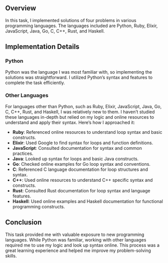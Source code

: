 ## Overview

In this task, I implemented solutions of four problems in various programming languages. The languages included are Python, Ruby, Elixir, JavaScript, Java, Go, C, C++, Rust, and Haskell.

## Implementation Details

### Python

Python was the language I was most familiar with, so implementing the solutions was straightforward. I utilized Python’s syntax and features to complete the task efficiently.

### Other Languages

For languages other than Python, such as Ruby, Elixir, JavaScript, Java, Go, C, C++, Rust, and Haskell, I was relatively new to them. I haven’t studied these languages in-depth but relied on my logic and online resources to understand and apply their syntax. Here’s how I approached it:

- **Ruby**: Referenced online resources to understand loop syntax and basic constructs.
- **Elixir**: Used Google to find syntax for loops and function definitions.
- **JavaScript**: Consulted documentation for syntax and common practices.
- **Java**: Looked up syntax for loops and basic Java constructs.
- **Go**: Checked online examples for Go loop syntax and conventions.
- **C**: Referenced C language documentation for loop structures and syntax.
- **C++**: Used online resources to understand C++ specific syntax and constructs.
- **Rust**: Consulted Rust documentation for loop syntax and language features.
- **Haskell**: Used online examples and Haskell documentation for functional programming constructs.

## Conclusion

This task provided me with valuable exposure to new programming languages. While Python was familiar, working with other languages required me to use my logic and look up syntax online. This process was a great learning experience and helped me improve my problem-solving skills.
